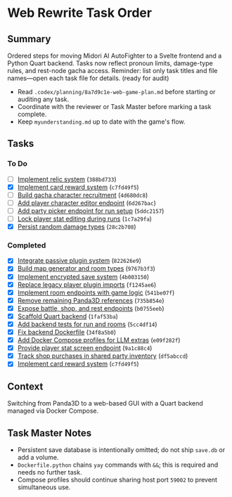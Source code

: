 # Web Rewrite Task Order

## Summary
Ordered steps for moving Midori AI AutoFighter to a Svelte frontend and a Python Quart backend. Tasks now reflect pronoun limits, damage-type rules, and rest-node gacha access. Reminder: list only task titles and file names—open each task file for details. (ready for audit)

- Read `.codex/planning/8a7d9c1e-web-game-plan.md` before starting or auditing any task.
- Coordinate with the reviewer or Task Master before marking a task complete.
- Keep `myunderstanding.md` up to date with the game's flow.

## Tasks
### To Do
- [ ] [Implement relic system](388bd733-relic-system.md) (`388bd733`)
- [x] [Implement card reward system](done/c7fd49f5-card-reward-system.md) (`c7fd49f5`)
- [ ] [Build gacha character recruitment](4d680dc8-gacha-recruitment.md) (`4d680dc8`)
- [ ] [Add player character editor endpoint](6d267bac-player-character-editor-endpoint.md) (`6d267bac`)
- [ ] [Add party picker endpoint for run setup](5ddc2157-party-picker-endpoint.md) (`5ddc2157`)
- [ ] [Lock player stat editing during runs](1c7a29fa-lock-stat-editing.md) (`1c7a29fa`)
 - [x] [Persist random damage types](done/28c2b708-persist-damage-types.md) (`28c2b708`)

### Completed
 - [x] [Integrate passive plugin system](done/822626e9-passive-system.md) (`822626e9`)
 - [x] [Build map generator and room types](done/9767b3f3-map-generator-and-rooms.md) (`9767b3f3`)
 - [x] [Implement encrypted save system](done/4b003150-encrypted-save-system.md) (`4b003150`)
 - [x] [Replace legacy player plugin imports](done/f1245ae6-fix-plugin-imports.md) (`f1245ae6`)
 - [x] [Implement room endpoints with game logic](done/541be07f-room-endpoints.md) (`541be07f`)
 - [x] [Remove remaining Panda3D references](done/735b854e-remove-panda3d.md) (`735b854e`)
 - [x] [Expose battle, shop, and rest endpoints](done/b0755eeb-room-endpoints.md) (`b0755eeb`)
 - [x] [Scaffold Quart backend](done/1faf53ba-quart-backend-scaffold.md) (`1faf53ba`)
 - [x] [Add backend tests for run and rooms](5cc4df14-backend-tests.md) (`5cc4df14`)
 - [x] [Fix backend Dockerfile](done/34f8a5b0-fix-backend-dockerfile.md) (`34f8a5b0`)
 - [x] [Add Docker Compose profiles for LLM extras](e09f282f-compose-llm-profiles.md) (`e09f282f`)
 - [x] [Provide player stat screen endpoint](done/9a1c88c4-stat-screen-endpoint.md) (`9a1c88c4`)
 - [x] [Track shop purchases in shared party inventory](done/df5abccd-shop-inventory-tracking.md) (`df5abccd`)
 - [x] [Implement card reward system](done/c7fd49f5-card-reward-system.md) (`c7fd49f5`)

## Context
Switching from Panda3D to a web-based GUI with a Quart backend managed via Docker Compose.

## Task Master Notes
- Persistent save database is intentionally omitted; do not ship `save.db` or add a volume.
- `Dockerfile.python` chains `yay` commands with `&&`; this is required and needs no further task.
- Compose profiles should continue sharing host port `59002` to prevent simultaneous use.
